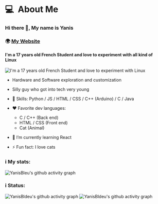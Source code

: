 <h1 style="display: flex; justify-content: space-between;">
  <div>
     <span align="left">💻&nbsp;&nbsp;About Me</span>
  </div>
</h1>

### Hi there 👋, My name is Yanis
### 🌍 [My Website](https://yanisbleu.github.io)
#### I'm a 17 years old French Student and love to experiment with all kind of Linux
![I'm a 17 years old French Student and love to experiment with Linux](https://i.pinimg.com/736x/88/d4/da/88d4da6416a1f3b9d65979c93efcd23d.jpg)


- Hardware and Software exploration and customization
- Silly guy who got into tech very young

  
- 🧠 Skills:  Python / JS / HTML / CSS / C++ (Arduino) / C / Java


- ❤️ Favorite dev languages:
   - C / C++ (Back end)
   - HTML / CSS (Front end)
   - Cat (Animal)


- 🌱 I’m currently learning React 
- ⚡ Fun fact: I love cats

### ℹ️ My stats:
![YanisBleu's github activity graph](https://github-readme-activity-graph.vercel.app/graph?username=YanisBleu&bg_color=000000&color=0C0CE0&line=000080&point=ffffff&area=true&hide_border=true)

### ℹ️ Status:

![YanisBldeu's github activity graph](https://lanyard.cnrad.dev/api/798310011335606315?borderRadius=5&bg=040457&idleMessage=&theme=dark&showDisplayName=true&animated=true)
![YanisBldeu's github activity graph](https://streak-stats.demolab.com?user=YanisBleu&theme=dark&hide_border=true&border_radius=0&short_numbers=true&card_width=490&card_height=210)
